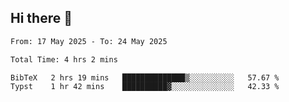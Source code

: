 ## Hi there 👋

<!--
**thethepai/thethepai** is a ✨ _special_ ✨ repository because its `README.md` (this file) appears on your GitHub profile.

Here are some ideas to get you started:

- 🔭 I’m currently working on ...
- 🌱 I’m currently learning ...
- 👯 I’m looking to collaborate on ...
- 🤔 I’m looking for help with ...
- 💬 Ask me about ...
- 📫 How to reach me: ...
- 😄 Pronouns: ...
- ⚡ Fun fact: ...
-->

<!--START_SECTION:waka-->

```txt
From: 17 May 2025 - To: 24 May 2025

Total Time: 4 hrs 2 mins

BibTeX   2 hrs 19 mins   ██████████████▒░░░░░░░░░░   57.67 %
Typst    1 hr 42 mins    ██████████▓░░░░░░░░░░░░░░   42.33 %
```

<!--END_SECTION:waka-->

